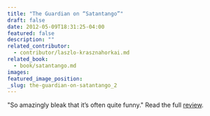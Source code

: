 ```yaml
---
title: "The Guardian on “Satantango”"
draft: false
date: 2012-05-09T18:31:25-04:00
featured: false
description: ""
related_contributor:
  - contributor/laszlo-krasznahorkai.md
related_book:
  - book/satantango.md
images:
featured_image_position: 
_slug: the-guardian-on-satantango_2
---
```


"So amazingly bleak that it’s often quite funny." Read the full [review](http://www.guardian.co.uk/books/2012/may/09/satantango-laszlo-krasznahorkai-review). 

